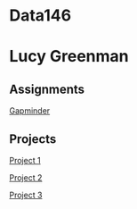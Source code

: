 # Data146
# Lucy Greenman
## Assignments
[Gapminder](GapminderExercise.md)
## Projects
[Project 1](project1.md)

[Project 2](project2.md)

[Project 3](project3.md)
